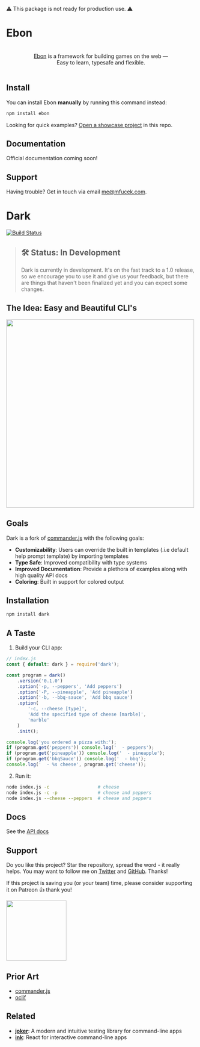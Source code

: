 :warning: This package is not ready for production use. :warning:

# Ebon

<!-- Ebon is an easy to use yet robust framework for making virtual experiences, such as games.

Ebon is made to be used with Three.js and React out of the box, with (future) possibility of using other rendering libraries and frontend stacks. -->

<!-- We encourage you look at community made packages for Ebon. -->

<!-- Ebon is also compatible with and can make use of all the community libraries made for threejs and react. -->

<!-- Docs can be found [here](https://mfucek.notion.site/Docs-13040c9f22344f62ba65fbda01566959?pvs=4). -->

<!-- :warning: This package is not ready for production use. :warning:

# Ebon

Ebon is an easy to use yet robust framework for making virtual experiences, such as games.

Ebon is made to be used with Three.js and React out of the box, with (future) possibility of using other rendering libraries and frontend stacks.

<!-- We encourage you look at community made packages for Ebon. -->

<!-- Ebon is also compatible with and can make use of all the community libraries made for threejs and react. -->

<!-- Docs can be found [here](https://mfucek.notion.site/Docs-13040c9f22344f62ba65fbda01566959?pvs=4). -->

<!-- ![Build the web you want](.github/assets/banner.jpg 'Build the web you want') -->

<p align="center">
  <br/>
  <a href="https://github.com/mfucek/ebon">Ebon</a> is a framework for building games on the web &mdash;
  <br/>
  Easy to learn, typesafe and flexible.
  <br/><br/>
</p>

<!-- <div align="center">

![Build Status](https://github.com/withastro/astro/actions/workflows/ci.yml/badge.svg)
[![License](https://img.shields.io/badge/License-MIT-blue.svg)](https://github.com/withastro/astro/blob/main/LICENSE)
[![npm version](https://badge.fury.io/js/astro.svg)](https://badge.fury.io/js/astro)

</div> -->

## Install

<!-- The **recommended** way to install the latest version of Ebon is by running the command below:

:warning: create ebon coming soon :warning:

```bash
npm create ebon@latest
``` -->

You can install Ebon **manually** by running this command instead:

```bash
npm install ebon
```

<!-- Looking for help? Start with our Getting Started guide. (COMING SOON) -->

<!-- [Getting Started](https://docs.astro.build/en/getting-started/) -->

Looking for quick examples? [Open a showcase project](https://github.com/mfucek/ebon/tree/main/examples) in this repo.

## Documentation

Official documentation coming soon!

<!-- Visit our [official documentation](https://docs.astro.build/). -->

## Support

Having trouble? Get in touch via email [me@mfucek.com](mailto:me@mfucek.com).

<!-- ## Contributing

**New contributors welcome!** Check out our [Contributors Guide](CONTRIBUTING.md) for help getting started.

Join us on [Discord](https://astro.build/chat) to meet other maintainers. We'll help you get your first contribution in no time! -->

<!-- ## Directory

| Package                                                                                    | Release Notes                                                                                                                                                        |
| ------------------------------------------------------------------------------------------ | -------------------------------------------------------------------------------------------------------------------------------------------------------------------- |
| [astro](packages/astro)                                                                    | [![astro version](https://img.shields.io/npm/v/astro.svg?label=%20)](packages/astro/CHANGELOG.md)                                                                    |
| [create-astro](packages/create-astro)                                                      | [![create-astro version](https://img.shields.io/npm/v/create-astro.svg?label=%20)](packages/create-astro/CHANGELOG.md)                                               |
| [@astrojs/react](packages/integrations/react)                                              | [![astro version](https://img.shields.io/npm/v/@astrojs/react.svg?label=%20)](packages/integrations/react/CHANGELOG.md)                                              |
| [@astrojs/preact](packages/integrations/preact)                                            | [![astro version](https://img.shields.io/npm/v/@astrojs/preact.svg?label=%20)](packages/integrations/preact/CHANGELOG.md)                                            |
| [@astrojs/solid-js](packages/integrations/solid)                                           | [![astro version](https://img.shields.io/npm/v/@astrojs/solid-js.svg?label=%20)](packages/integrations/solid/CHANGELOG.md)                                           |
| [@astrojs/svelte](packages/integrations/svelte)                                            | [![astro version](https://img.shields.io/npm/v/@astrojs/svelte.svg?label=%20)](packages/integrations/svelte/CHANGELOG.md)                                            |
| [@astrojs/vue](packages/integrations/vue)                                                  | [![astro version](https://img.shields.io/npm/v/@astrojs/vue.svg?label=%20)](packages/integrations/vue/CHANGELOG.md)                                                  |
| [@astrojs/lit](packages/integrations/lit)                                                  | [![astro version](https://img.shields.io/npm/v/@astrojs/lit.svg?label=%20)](packages/integrations/lit/CHANGELOG.md)                                                  |
| [@astrojs/node](packages/integrations/node)                                                | [![astro version](https://img.shields.io/npm/v/@astrojs/node.svg?label=%20)](packages/integrations/node/CHANGELOG.md)                                                |
| [@astrojs/vercel](packages/integrations/vercel)                                            | [![astro version](https://img.shields.io/npm/v/@astrojs/vercel.svg?label=%20)](packages/integrations/vercel/CHANGELOG.md)                                            |
| [@astrojs/cloudflare](https://github.com/withastro/adapters/blob/main/packages/cloudflare) | [![astro version](https://img.shields.io/npm/v/@astrojs/cloudflare.svg?label=%20)](https://github.com/withastro/adapters/blob/main/packages/cloudflare/CHANGELOG.md) |
| [@astrojs/partytown](packages/integrations/partytown)                                      | [![astro version](https://img.shields.io/npm/v/@astrojs/partytown.svg?label=%20)](packages/integrations/partytown/CHANGELOG.md)                                      |
| [@astrojs/sitemap](packages/integrations/sitemap)                                          | [![astro version](https://img.shields.io/npm/v/@astrojs/sitemap.svg?label=%20)](packages/integrations/sitemap/CHANGELOG.md)                                          |
| [@astrojs/tailwind](packages/integrations/tailwind)                                        | [![astro version](https://img.shields.io/npm/v/@astrojs/tailwind.svg?label=%20)](packages/integrations/tailwind/CHANGELOG.md)                                        |
| [@astrojs/alpinejs](packages/integrations/alpinejs)                                        | [![astro version](https://img.shields.io/npm/v/@astrojs/alpinejs.svg?label=%20)](packages/integrations/alpinejs/CHANGELOG.md)                                        |
| [@astrojs/mdx](packages/integrations/mdx)                                                  | [![astro version](https://img.shields.io/npm/v/@astrojs/mdx.svg?label=%20)](packages/integrations/mdx/CHANGELOG.md)                                                  |

[![CII Best Practices](https://bestpractices.coreinfrastructure.org/projects/6178/badge)](https://bestpractices.coreinfrastructure.org/projects/6178)

Several official projects are maintained outside of this repo:

| Project                                                             | Repository                                                              |
| ------------------------------------------------------------------- | ----------------------------------------------------------------------- |
| [@astrojs/compiler](https://github.com/withastro/compiler)          | [withastro/compiler](https://github.com/withastro/compiler)             |
| [Astro Language Tools](https://github.com/withastro/language-tools) | [withastro/language-tools](https://github.com/withastro/language-tools) |

## Links

- [License (MIT)](LICENSE)
- [Code of Conduct](https://github.com/withastro/.github/blob/main/CODE_OF_CONDUCT.md)
- [Open Governance & Voting](https://github.com/withastro/.github/blob/main/GOVERNANCE.md)
- [Project Funding](https://github.com/withastro/.github/blob/main/FUNDING.md)
- [Website](https://astro.build/)

## Sponsors

Astro is free, open source software made possible by these wonderful sponsors.

[❤️ Sponsor Astro! ❤️](https://github.com/withastro/.github/blob/main/FUNDING.md) -->

# Dark

[![Build Status](https://dev.azure.com/amilajack/amilajack/_apis/build/status/amilajack.dark?branchName=master)](https://dev.azure.com/amilajack/amilajack/_build/latest?definitionId=9&branchName=master)

> ## 🛠 Status: In Development
>
> Dark is currently in development. It's on the fast track to a 1.0 release, so we encourage you to use it and give us your feedback, but there are things that haven't been finalized yet and you can expect some changes.

## The Idea: Easy and Beautiful CLI's

<img src="goal.jpg" width="500px" />

## Goals

Dark is a fork of [commander.js](https://github.com/tj/commander.js/) with the following goals:

- **Customizability**: Users can override the built in templates (.i.e default help prompt template) by importing templates
- **Type Safe**: Improved compatibility with type systems
- **Improved Documentation**: Provide a plethora of examples along with high quality API docs
- **Coloring**: Built in support for colored output

## Installation

```bash
npm install dark
```

## A Taste

1. Build your CLI app:

```js
// index.js
const { default: dark } = require('dark');

const program = dark()
	.version('0.1.0')
	.option('-p, --peppers', 'Add peppers')
	.option('-P, --pineapple', 'Add pineapple')
	.option('-b, --bbq-sauce', 'Add bbq sauce')
	.option(
		'-c, --cheese [type]',
		'Add the specified type of cheese [marble]',
		'marble'
	)
	.init();

console.log('you ordered a pizza with:');
if (program.get('peppers')) console.log('  - peppers');
if (program.get('pineapple')) console.log('  - pineapple');
if (program.get('bbqSauce')) console.log('  - bbq');
console.log('  - %s cheese', program.get('cheese'));
```

2. Run it:

```bash
node index.js -c                  # cheese
node index.js -c -p               # cheese and peppers
node index.js --cheese --peppers  # cheese and peppers
```

## Docs

See the [API docs](https://amilajack.github.io/dark/)

## Support

Do you like this project? Star the repository, spread the word - it really helps. You may want to follow
me on [Twitter](https://twitter.com/amilajack) and
[GitHub](https://github.com/amilajack). Thanks!

If this project is saving you (or your team) time, please consider supporting it on Patreon 👍 thank you!

<p>
  <a href="https://www.patreon.com/amilajack">
    <img src="https://c5.patreon.com/external/logo/become_a_patron_button@2x.png" width="160">
  </a>
</p>

## Prior Art

- [commander.js](https://github.com/tj/commander.js/)
- [oclif](https://github.com/oclif/oclif)

## Related

- [**joker**](https://github.com/amilajack/joker/): A modern and intuitive testing library for command-line apps
- [**ink**](https://github.com/vadimdemedes/ink/): React for interactive command-line apps
